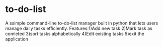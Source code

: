 # to-do-list
A ssimple command-line to-do-list manager built in python that lets users manage daily tasks efficiently. Features:1)Add new task 2)Mark task as comleted 3)sort tasks alphabetically 4)Edit existing tasks 5)exit the application
